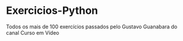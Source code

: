 # Exercicios-Python
Todos os mais de 100 exercícios passados pelo Gustavo Guanabara do canal Curso em Vídeo
